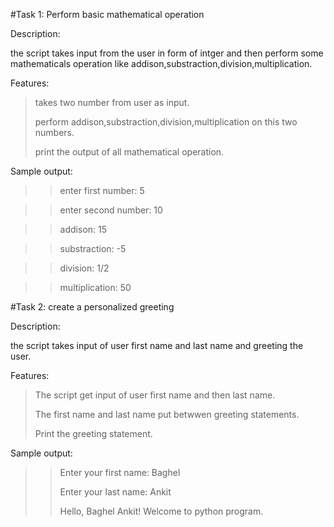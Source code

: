 #Task 1: Perform basic mathematical operation

Description: 

the script takes input from the user in form of intger and then perform some mathematicals operation like addison,substraction,division,multiplication.

Features:

> takes two number from user as input.
>
> perform addison,substraction,division,multiplication on this two numbers.
>
> print the output of all mathematical operation.

Sample output:

>>enter first number: 5

>>enter second number: 10

>>addison: 15

>>substraction: -5

>>division: 1/2

>>multiplication: 50

#Task 2: create a personalized greeting

Description:

the script takes input of user first name and last name and greeting the user.

Features:

> The script get input of user first name and then last name.
>
> The first name and last name put betwwen greeting statements.
>
> Print the greeting statement.

Sample output:

>> Enter your first name: Baghel
>>
>> Enter your last name: Ankit
>>
>> Hello, Baghel Ankit! Welcome to python program.


